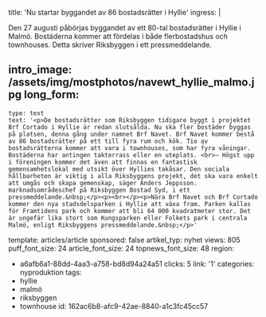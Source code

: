 title: 'Nu startar byggandet av 86 bostadsrätter i Hyllie'
ingress: |
  <p>Den 27 augusti påbörjas byggandet av ett 80-tal bostadsrätter i Hyllie i Malmö. Bostäderna kommer att fördelas i både flerbostadshus och townhouses. Detta skriver Riksbyggen i ett pressmeddelande.
  </p>
  
intro_image: /assets/img/mostphotos/navewt_hyllie_malmo.jpg
long_form:
  -
    type: text
    text: '<p>De bostadsrätter som Riksbyggen tidigare byggt i projektet Brf Cortado i Hyllie är redan slutsålda. Nu ska fler bostäder byggas på platsen, denna gång under namnet Brf Navet. Brf Navet kommer bestå av 86 bostadsrätter på ett till fyra rum och kök. Tio av bostadsrätterna kommer att vara i townhouses, som har fyra våningar. Bostäderna har antingen takterrass eller en uteplats. <br>– Högst upp i föreningen kommer det även att finnas en fantastisk gemensamhetslokal med utsikt över Hyllies takåsar. Den sociala hållbarheten är viktig i alla Riksbyggens projekt, det ska vara enkelt att umgås och skapa gemenskap, säger Anders Jeppsson. marknadsområdeschef på Riksbyggen Bostad Syd, i ett pressmeddelande.&nbsp;</p><p><br></p><p>Nära Brf Navet och Brf Cortado kommer den nya stadsdelsparken i Hyllie att växa fram. Parken kallas för Framtidens park och kommer att bli 64 000 kvadratmeter stor. Det är ungefär lika stort som Kungsparken eller Folkets park i centrala Malmö, enligt Riksbyggens pressmeddelande.&nbsp;</p>'
template: articles/article
sponsored: false
artikel_typ: nyhet
views: 805
puff_font_size: 24
article_font_size: 24
topnews_font_size: 48
region:
  - a6afb6a1-88dd-4aa3-a758-bd8d94a24a51
clicks: 5
link: '1'
categories: nyproduktion
tags:
  - hyllie
  - malmö
  - riksbyggen
  - townhouse
id: 162ac6b8-afc9-42ae-8840-a1c3fc45cc57
